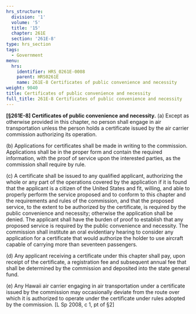 ```yaml
---
hrs_structure:
  division: '1'
  volume: '5'
  title: '15'
  chapter: 261E
  section: '261E-8'
type: hrs_section
tags:
  - Government
menu:
  hrs:
    identifier: HRS_0261E-0008
    parent: HRS0261E
    name: 261E-8 Certificates of public convenience and necessity
weight: 9040
title: Certificates of public convenience and necessity
full_title: 261E-8 Certificates of public convenience and necessity
---
```

**[§261E-8] Certificates of public convenience and necessity.** (a) Except as otherwise provided in this chapter, no person shall engage in air transportation unless the person holds a certificate issued by the air carrier commission authorizing its operation.

(b) Applications for certificates shall be made in writing to the commission. Applications shall be in the proper form and contain the required information, with the proof of service upon the interested parties, as the commission shall require by rule.

(c) A certificate shall be issued to any qualified applicant, authorizing the whole or any part of the operations covered by the application if it is found that the applicant is a citizen of the United States and fit, willing, and able to properly perform the service proposed and to conform to this chapter and the requirements and rules of the commission, and that the proposed service, to the extent to be authorized by the certificate, is required by the public convenience and necessity; otherwise the application shall be denied. The applicant shall have the burden of proof to establish that any proposed service is required by the public convenience and necessity. The commission shall institute an oral evidentiary hearing to consider any application for a certificate that would authorize the holder to use aircraft capable of carrying more than seventeen passengers.

(d) Any applicant receiving a certificate under this chapter shall pay, upon receipt of the certificate, a registration fee and subsequent annual fee that shall be determined by the commission and deposited into the state general fund.

(e) Any Hawaii air carrier engaging in air transportation under a certificate issued by the commission may occasionally deviate from the route over which it is authorized to operate under the certificate under rules adopted by the commission. [L Sp 2008, c 1, pt of §2]